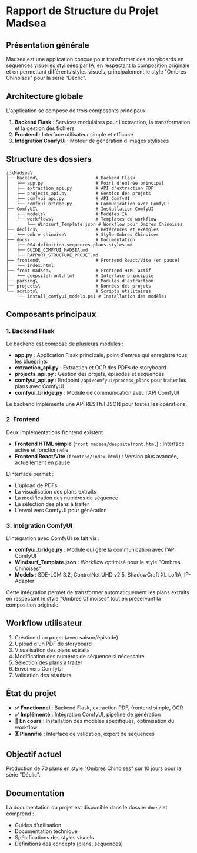 # Rapport de Structure du Projet Madsea

## Présentation générale

Madsea est une application conçue pour transformer des storyboards en séquences visuelles stylisées par IA, en respectant la composition originale et en permettant différents styles visuels, principalement le style "Ombres Chinoises" pour la série "Déclic".

## Architecture globale

L'application se compose de trois composants principaux :

1. **Backend Flask** : Services modulaires pour l'extraction, la transformation et la gestion des fichiers
2. **Frontend** : Interface utilisateur simple et efficace
3. **Intégration ComfyUI** : Moteur de génération d'images stylisées

## Structure des dossiers

```
i:\Madsea\
├── backend\                      # Backend Flask
│   ├── app.py                    # Point d'entrée principal
│   ├── extraction_api.py         # API d'extraction PDF
│   ├── projects_api.py           # Gestion des projets
│   ├── comfyui_api.py            # API ComfyUI
│   └── comfyui_bridge.py         # Communication avec ComfyUI
├── ComfyUI\                      # Installation ComfyUI
│   ├── models\                   # Modèles IA
│   └── workflows\                # Templates de workflow
│       └── Windsurf_Template.json # Workflow pour Ombres Chinoises
├── declics\                      # Références et exemples
│   └── ombre chinoise\           # Style Ombres Chinoises
├── docs\                         # Documentation
│   ├── 004-definition-sequences-plans-styles.md
│   ├── GUIDE_COMFYUI_MADSEA.md
│   └── RAPPORT_STRUCTURE_PROJET.md
├── frontend\                     # Frontend React/Vite (en pause)
│   └── index.html
├── front madsea\                 # Frontend HTML actif
│   └── deepsitefront.html        # Interface principale
├── parsing\                      # Modules d'extraction
├── projects\                     # Données des projets
└── scripts\                      # Scripts utilitaires
    └── install_comfyui_models.ps1 # Installation des modèles
```

## Composants principaux

### 1. Backend Flask

Le backend est composé de plusieurs modules :

- **app.py** : Application Flask principale, point d'entrée qui enregistre tous les blueprints
- **extraction_api.py** : Extraction et OCR des PDFs de storyboard
- **projects_api.py** : Gestion des projets, épisodes et séquences
- **comfyui_api.py** : Endpoint `/api/comfyui/process_plans` pour traiter les plans avec ComfyUI
- **comfyui_bridge.py** : Module de communication avec l'API ComfyUI

Le backend implémente une API RESTful JSON pour toutes les opérations.

### 2. Frontend

Deux implémentations frontend existent :

- **Frontend HTML simple** (`front madsea/deepsitefront.html`) : Interface active et fonctionnelle
- **Frontend React/Vite** (`frontend/index.html`) : Version plus avancée, actuellement en pause

L'interface permet :
- L'upload de PDFs
- La visualisation des plans extraits
- La modification des numéros de séquence
- La sélection des plans à traiter
- L'envoi vers ComfyUI pour génération

### 3. Intégration ComfyUI

L'intégration avec ComfyUI se fait via :

- **comfyui_bridge.py** : Module qui gère la communication avec l'API ComfyUI
- **Windsurf_Template.json** : Workflow optimisé pour le style "Ombres Chinoises"
- **Models** : SDE-LCM 3.2, ControlNet UHD v2.5, ShadowCraft XL LoRA, IP-Adapter

Cette intégration permet de transformer automatiquement les plans extraits en respectant le style "Ombres Chinoises" tout en préservant la composition originale.

## Workflow utilisateur

1. Création d'un projet (avec saison/épisode)
2. Upload d'un PDF de storyboard
3. Visualisation des plans extraits
4. Modification des numéros de séquence si nécessaire
5. Sélection des plans à traiter
6. Envoi vers ComfyUI
7. Validation des résultats

## État du projet

- **✅ Fonctionnel** : Backend Flask, extraction PDF, frontend simple, OCR
- **✅ Implémenté** : Intégration ComfyUI, pipeline de génération
- **🔄 En cours** : Installation des modèles spécifiques, optimisation du workflow
- **⏳ Plannifié** : Interface de validation, export de séquences

## Objectif actuel

Production de 70 plans en style "Ombres Chinoises" sur 10 jours pour la série "Déclic".

## Documentation

La documentation du projet est disponible dans le dossier `docs/` et comprend :
- Guides d'utilisation
- Documentation technique
- Spécifications des styles visuels
- Définitions des concepts (plans, séquences)